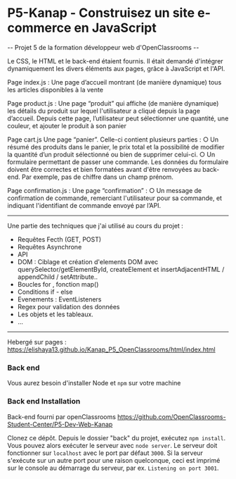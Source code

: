 # P5-Kanap - Construisez un site e-commerce en JavaScript #

-- Projet 5 de la formation développeur web d'OpenClassrooms --

Le CSS, le HTML et le back-end étaient fournis.
Il était demandé d'intégrer dynamiquement les divers éléments aux pages, grâce à JavaScript et l'API.

Page index.js : 
Une page d’accueil montrant (de manière dynamique) tous les articles disponibles à
la vente

Page product.js :
Une page “produit” qui affiche (de manière dynamique) les détails du produit sur
lequel l'utilisateur a cliqué depuis la page d’accueil. Depuis cette page, l’utilisateur
peut sélectionner une quantité, une couleur, et ajouter le produit à son panier

Page cart.js
Une page “panier”. Celle-ci contient plusieurs parties :
○ Un résumé des produits dans le panier, le prix total et la possibilité de
modifier la quantité d’un produit sélectionné ou bien de supprimer celui-ci.
○ Un formulaire permettant de passer une commande. Les données du
formulaire doivent être correctes et bien formatées avant d'être renvoyées au
back-end. Par exemple, pas de chiffre dans un champ prénom.

Page confirmation.js : 
Une page “confirmation” :
○ Un message de confirmation de commande, remerciant l'utilisateur pour sa
commande, et indiquant l'identifiant de commande envoyé par l’API.

______________________________________________________________________________________
Une partie des techniques que j'ai utilisé au cours du projet :

- Requêtes Fecth (GET, POST)
- Requêtes Asynchrone
- API
- DOM : Ciblage et création d'elements DOM avec  querySelector/getElementById, createElement et insertAdjacentHTML / appendChild / setAttribute..
- Boucles for , fonction map()
- Conditions if - else
- Evenements : EventListeners 
- Regex pour validation des données
- Les objets et les tableaux.
- ...



______________________________________________________________________________________

Hebergé sur pages : https://elishaya13.github.io/Kanap_P5_OpenClassrooms/html/index.html 

### Back end ###

Vous aurez besoin d'installer  Node et `npm` sur votre machine

### Back end Installation ###
Back-end fourni par openClassrooms https://github.com/OpenClassrooms-Student-Center/P5-Dev-Web-Kanap

Clonez ce dépôt. Depuis le dossier "back" du projet, exécutez `npm install`. 
Vous pouvez alors exécuter le serveur avec `node server`.
Le serveur doit fonctionner sur `localhost` avec le port par défaut `3000`. Si la
serveur s'exécute sur un autre port pour une raison quelconque, ceci est imprimé sur le
console au démarrage du serveur, par ex. `Listening on port 3001`.
